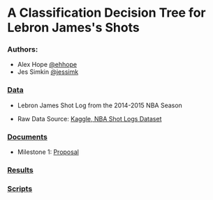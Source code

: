 # A Classification Decision Tree for Lebron James's Shots 
   
   
### Authors: 

- Alex Hope [@ehhope](https://github.com/ehhope)  
- Jes Simkin [@jessimk](https://github.com/jessimk) 

### [Data](https://github.com/UBC-MDS/DSCI-522-Jes-Alex/tree/master/data)

- Lebron James Shot Log from the 2014-2015 NBA Season

- Raw Data Source: [Kaggle, NBA Shot Logs Dataset](https://www.kaggle.com/dansbecker/nba-shot-logs/home)
  
  
### [Documents](https://github.com/UBC-MDS/DSCI-522-Jes-Alex/tree/master/docs)

- Milestone 1: [Proposal](https://github.com/UBC-MDS/DSCI-522-Jes-Alex/blob/master/docs/DSCI-522_Shot-Proposal.ipynb)
  
### [Results](https://github.com/UBC-MDS/DSCI-522-Jes-Alex/tree/master/results)

### [Scripts](https://github.com/UBC-MDS/DSCI-522-Jes-Alex/tree/master/src)
